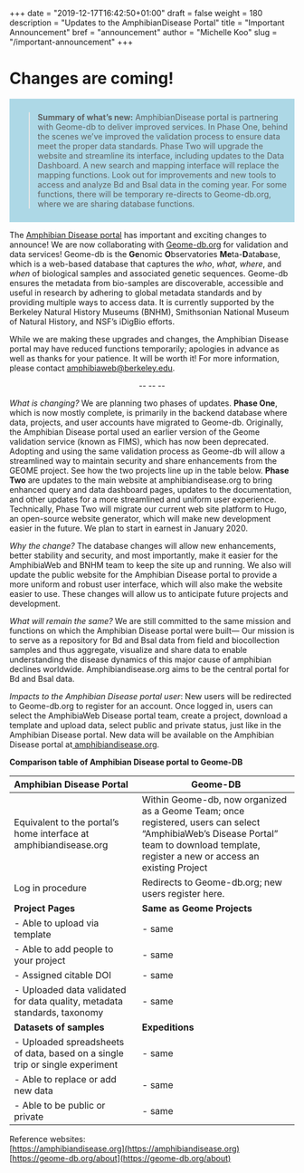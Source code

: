 +++
date = "2019-12-17T16:42:50+01:00"
draft = false
weight = 180
description = "Updates to the AmphibianDisease Portal"
title = "Important Announcement"
bref = "announcement"
author = "Michelle Koo"
slug = "/important-announcement"
+++

# Changes are coming!

<div style="padding:10px;border:3px;background:lightblue;font-color:black;"><blockquote> 
    <b>Summary of what’s new:</b> AmphibianDisease portal is partnering with Geome-db to deliver improved services.  In Phase One, behind the scenes we’ve improved the validation process to ensure data meet the proper data standards. Phase Two will upgrade the website and streamline its interface, including updates to the Data Dashboard. A new search and mapping interface will replace the mapping functions. Look out for improvements and new tools to access and analyze Bd and Bsal data in the coming year. For some functions, there will be temporary re-directs to Geome-db.org, where we are sharing database functions.
</blockquote></div>

The [Amphibian Disease portal](https://amphibiandisease.org) has important and exciting changes to announce! We are now collaborating with [Geome-db.org](https://Geome-db.org) for validation and data services!  Geome-db is the **Ge**nomic **O**bservatories **Me**ta-**D**ata**b**ase, which is a web-based database that captures the *who*, *what*, *where*, and *when* of biological samples and associated genetic sequences. Geome-db ensures the metadata from bio-samples are discoverable, accessible and useful in research by adhering to global metadata standards and by providing multiple ways to access data. It is currently supported by the Berkeley Natural History Museums (BNHM), Smithsonian National Museum of Natural History, and NSF’s iDigBio efforts.  

While we are making these upgrades and changes, the Amphibian Disease portal may have reduced functions temporarily; apologies in advance as well as thanks for your patience. It will be worth it! 
For more information, please contact [amphibiaweb@berkeley.edu](mailto:amphibiaweb@berkeley.edu).

<center> -- -- -- </center>

*What is changing?* We are planning two phases of updates. **Phase One**, which is now mostly complete, is primarily in the backend database where data, projects, and user accounts have migrated to Geome-db. Originally, the Amphibian Disease portal used an earlier version of the Geome validation service (known as FIMS), which has now been deprecated. Adopting and using the same validation process as Geome-db will allow a streamlined way to maintain security and share enhancements from the GEOME project. See how the two projects line up in the table below. 
**Phase Two** are updates to the main website at amphibiandisease.org to bring enhanced query and data dashboard pages, updates to the documentation, and other updates for a more streamlined and uniform user experience. Technically, Phase Two will migrate our current web site platform to Hugo, an open-source website generator, which will make new development easier in the future. We plan to start in earnest in January 2020.   

*Why the change?* The database changes will allow new enhancements, better stability and security, and most importantly, make it easier for the AmphibiaWeb and BNHM team to keep the site up and running. We also will update the public website for the Amphibian Disease portal to provide a more uniform and robust user interface, which will also make the website easier to use. These changes will allow us to anticipate future projects and development.   

*What will remain the same?* We are still committed to the same mission and functions on which the Amphibian Disease portal were built—  Our mission is to serve as a repository for Bd and Bsal data from field and biocollection samples and thus aggregate, visualize and share data to enable understanding the disease dynamics of this major cause of amphibian declines worldwide. Amphibiandisease.org aims to be the central portal for Bd and Bsal data.    

*Impacts to the Amphibian Disease portal user*: New users will be redirected to Geome-db.org to register for an account. Once logged in, users can select the AmphibiaWeb Disease portal team, create a project, download a template and upload data, select public and private status, just like in the Amphibian Disease portal. New data will be available on the Amphibian Disease portal at[ amphibiandisease.org](https://amphibiandisease.org).   


**Comparison table of Amphibian Disease portal to  Geome-DB**

|                Amphibian Disease Portal                     | Geome-DB           |
| :---------------------------------------------------------- |--------------------|
| Equivalent to the portal’s home interface at amphibiandisease.org  | Within Geome-db, now organized as a Geome Team; once registered, users can select “AmphibiaWeb’s Disease Portal” team to download template, register a new or access an existing Project |
| Log in procedure                       | Redirects to Geome-db.org; new users register here. |
| **Project Pages**                      | **Same as Geome Projects**               |
|  - Able to upload via template         |  - same                                  |
|  - Able to add people to your project  |  - same                                  |
|  - Assigned citable DOI                |  - same                                  |
|  - Uploaded data validated for data quality, metadata standards, taxonomy         |  - same   |
|  **Datasets of samples**               |  **Expeditions**                         |
|  - Uploaded spreadsheets of data, based on a single trip or single experiment     |  - same   |
|  - Able to replace or add new data     |  - same                                  |
|  - Able to be public or private        |  - same                                  |

Reference websites:       
[https://amphibiandisease.org](https://amphibiandisease.org)        
[https://geome-db.org/about](https://geome-db.org/about)




